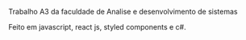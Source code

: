 Trabalho A3 da faculdade de Analise e desenvolvimento de sistemas

Feito em javascript, react js, styled components e c#.
